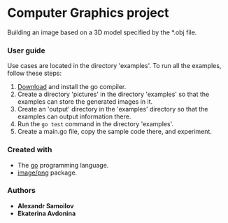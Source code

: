 # Computer Graphics project

Building an image based on a 3D model specified by the *.obj file.

### User guide

Use cases are located in the directory 'examples'.
To run all the examples, follow these steps:

1. [Download](https://golang.org/dl/) and install the go compiler.
2. Create a directory 'pictures' in the directory 'examples' so that the examples can store the generated images in it.
3. Create an 'output' directory in the 'examples' directory so that the examples can output information there.
4. Run the `go test` command in the directory 'examples'.
5. Create a main.go file, copy the sample code there, and experiment.

### Created with

* The [go](https://golang.org/) programming language.
* [image/png](https://golang.org/pkg/image/png) package.

### Authors

* **Alexandr Samoilov**
* **Ekaterina Avdonina**
